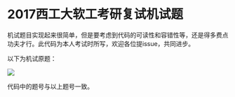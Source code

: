 # 2017西工大软工考研复试机试题
机试题目实现起来很简单，但是要考虑到代码的可读性和容错性等，还是得多费点功夫才行。此代码为本人考试时所写，欢迎各位提issue，共同进步。

以下为机试原题：

![](https://github.com/Scorpio-xu/2017NPU-Exam/blob/master/image/2017NpuExam.png)

代码中的题号与以上题号一致。
